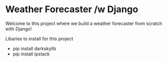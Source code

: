 # Weather Forecaster /w Django
Welcome to this project where we build a weather forecaster from scratch with Django!


Libaries to install for this project
- pip install darkskylib
- pip install ipstack

